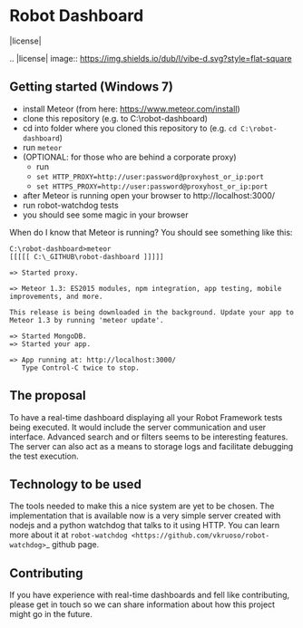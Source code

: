 Robot Dashboard
===============

|license|

.. |license| image:: https://img.shields.io/dub/l/vibe-d.svg?style=flat-square

Getting started (Windows 7)
---------------

- install Meteor (from here: https://www.meteor.com/install)
- clone this repository (e.g. to C:\robot-dashboard)
- cd into folder where you cloned this repository to (e.g. `cd C:\robot-dashboard`)
- run `meteor`
- (OPTIONAL: for those who are behind a corporate proxy)
	- run 
	- `set HTTP_PROXY=http://user:password@proxyhost_or_ip:port` 
	- `set HTTPS_PROXY=http://user:password@proxyhost_or_ip:port`
- after Meteor is running open your browser to http://localhost:3000/
- run robot-watchdog tests
- you should see some magic in your browser


When do I know that Meteor is running?
You should see something like this:

```shell
C:\robot-dashboard>meteor
[[[[[ C:\_GITHUB\robot-dashboard ]]]]]

=> Started proxy.

=> Meteor 1.3: ES2015 modules, npm integration, app testing, mobile
improvements, and more.

This release is being downloaded in the background. Update your app to
Meteor 1.3 by running 'meteor update'.

=> Started MongoDB.
=> Started your app.

=> App running at: http://localhost:3000/
   Type Control-C twice to stop.
```

The proposal
------------

To have a real-time dashboard displaying all your Robot Framework tests
being executed. It would include the server communication and user interface.
Advanced search and or filters seems to be interesting features. The server
can also act as a means to storage logs and facilitate debugging the test
execution.


Technology to be used
---------------------

The tools needed to make this a nice system are yet to be chosen. The
implementation that is available now is a very simple server created with
nodejs and a python watchdog that talks to it using HTTP. You can learn more
about it at `robot-watchdog <https://github.com/vkruoso/robot-watchdog>`_
github page.


Contributing
------------

If you have experience with real-time dashboards and fell like contributing,
please get in touch so we can share information about how this project might
go in the future.
